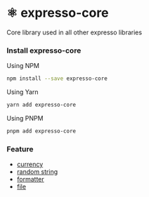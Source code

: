 # ⚛ expresso-core

Core library used in all other expresso libraries

### Install expresso-core

Using NPM

```bash
npm install --save expresso-core
```

Using Yarn

```bash
yarn add expresso-core
```

Using PNPM

```bash
pnpm add expresso-core
```

### Feature

* [currency]([currency.md](https://expresso.masb0ymas.com/expresso-library/expresso-core))
* [random string](random-[string.md](https://expresso.masb0ymas.com/expresso-library/expresso-core))
* [formatter]([formatter.md](https://expresso.masb0ymas.com/expresso-library/expresso-core))
* [file]([file.md](https://expresso.masb0ymas.com/expresso-library/expresso-core))